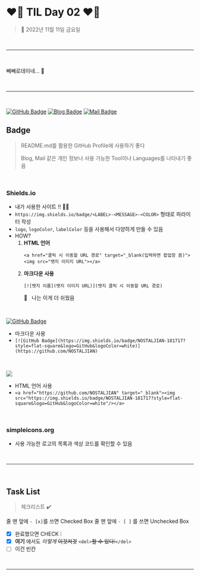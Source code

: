 # __❤️‍🔥 TIL Day 02 ❤️‍🔥__

> 📆 2022년 11월 11일 금요일
> 
<br>

---

<br>

빼빼로데이네... 🫠

<br>

---

<br>

<!-- START -->

<!-- BADGE -->
[![GitHub Badge](https://img.shields.io/badge/NOSTALJIAN-181717?style=flat-square&logo=GitHub&logoColor=white)](https://github.com/NOSTALJIAN)
[![Blog Badge](https://img.shields.io/badge/JIAN's&nbsp;BLOG-F856F3?style=flat-square&logo=GitHubSponsors&logoColor=white)](https://nostal-jian.tistory.com)
[![Mail Badge](https://img.shields.io/badge/nostall.jian@gmail.com-EA4335?style=flat-square&logo=Gmail&logoColor=white)](mailto:nostall.jian@gmail.com)

## __Badge__
> README.md를 활용한 GitHub Profile에 사용하기 좋다 <p>
> Blog, Mail 같은 개인 정보나 사용 가능한 Tool이나 Languages를 나타내기 좋음

<br>

### __Shields.io__
- 내가 사용한 사이트 !! 👍🏻
- ```https://img.shields.io/badge/<LABEL>-<MESSAGE>-<COLOR>``` 형태로 파라미터 작성
- ```logo```, ```logoColor```, ```labelColor``` 등을 사용해서 다양하게 만들 수 있음
- HOW?
  1. __HTML 언어__ <p>```<a href="클릭 시 이동할 URL 경로" target="_blank(입력하면 팝업창 뜸)"><img src="뱃지 이미지 URL"></a>```
  2. __마크다운 사용__ <p>```[![뱃지 이름](뱃지 이미지 URL)](뱃지 클릭 시 이동할 URL 경로)```<p> 💭 &nbsp;&nbsp;나는 이게 더 쉬웠음

<br>

[![GitHub Badge](https://img.shields.io/badge/NOSTALJIAN-181717?style=flat-square&logo=GitHub&logoColor=white)](https://github.com/NOSTALJIAN)
  - 마크다운 사용
  - ```[![GitHub Badge](https://img.shields.io/badge/NOSTALJIAN-181717?style=flat-square&logo=GitHub&logoColor=white)](https://github.com/NOSTALJIAN)```

<br>

<a href="https://github.com/NOSTALJIAN" target="_blank"><img src="https://img.shields.io/badge/NOSTALJIAN-181717?style=flat-square&logo=GitHub&logoColor=white"/></a>
  - HTML 언어 사용
  - ```<a href="https://github.com/NOSTALJIAN" target="_blank"><img src="https://img.shields.io/badge/NOSTALJIAN-181717?style=flat-square&logo=GitHub&logoColor=white"/></a>```

<br>

### __simpleicons.org__
  - 사용 가능한 로고의 목록과 색상 코드를 확인할 수 있음

<br>

---

<br>

## __Task List__
> 체크리스트 ✔️

줄 맨 앞에 ```- [x]```를 쓰면 Checked Box
줄 맨 앞에 ```- [ ]``` 를 쓰면 Unchecked Box

- [x] 완료했으면 CHECK ❕
- [x] __여기__ 에서도 *이렇게* ~~이것저것~~ ```<del>```<del>할 수 있다❕</del>```</del>```
- [ ] 이건 빈칸

<br>

---

<br>

